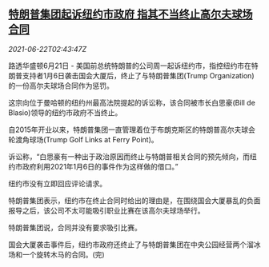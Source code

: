 <!--1624330862000-->
[特朗普集团起诉纽约市政府 指其不当终止高尔夫球场合同](https://cn.reuters.com/article/trump-organization-sues-ny-0621-mon-idCNKCS2DY085)
------

<div><i>2021-06-22T02:43:47Z</i></div><p>路透华盛顿6月21日 - 美国前总统特朗普的公司周一起诉纽约市，指控纽约市在特朗普支持者1月6日袭击国会大厦后，终止了与特朗普集团(Trump Organization)的一份高尔夫球场合同作为惩罚。</p><p>这宗向位于曼哈顿的纽约州最高法院提起的诉讼称，该合同被市长白思豪(Bill de Blasio)领导的纽约市政府不当终止。</p><p>自2015年开业以来，特朗普集团一直管理着位于布朗克斯区的特朗普高尔夫球会轮渡角球场(Trump Golf Links at Ferry Point)。</p><p>诉讼称，“白思豪有一种出于政治原因而终止与特朗普相关合同的预先倾向，而纽约市政府利用2021年1月6日的事件作为这样做的借口。”</p><p>纽约市没有立即回应评论请求。</p><p>特朗普集团表示，纽约市在终止合同时给出的理由是，在围绕国会大厦暴乱的负面报导之后，该公司不太可能吸引职业比赛在该高尔夫球场举行。</p><p>特朗普集团说，合同并没有要求吸引比赛。</p><p>国会大厦袭击事件后，纽约市政府还终止了与特朗普集团在中央公园经营两个溜冰场和一个旋转木马的合同。(完)</p>
